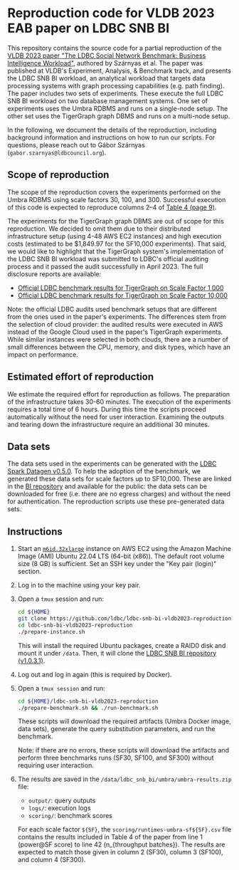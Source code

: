 # Reproduction code for VLDB 2023 EAB paper on LDBC SNB BI

This repository contains the source code for a partial reproduction of the [VLDB 2023 paper "The LDBC Social Network Benchmark:
Business Intelligence Workload"](https://www.vldb.org/pvldb/vol16/p877-szarnyas.pdf), authored by Szárnyas et al.
The paper was published at VLDB's Experiment, Analysis, & Benchmark track, and presents the LDBC SNB BI workload, an analytical workload that targets data processing systems with graph processing capabilities (e.g. path finding).
The paper includes two sets of experiments.
These execute the full LDBC SNB BI workload on two database management systems.
One set of experiments uses the Umbra RDBMS and runs on a single-node setup.
The other set uses the TigerGraph graph DBMS and runs on a multi-node setup.

In the following, we document the details of the reproduction, including background information and instructions on how to run our scripts. For questions, please reach out to Gábor Szárnyas (`gabor.szarnyas@ldbcouncil.org`).

## Scope of reproduction

The scope of the reproduction covers the experiments performed on the Umbra RDBMS using scale factors 30, 100, and 300. Successful execution of this code is expected to reproduce columns 2–4 of [Table 4 (page 9)](https://www.vldb.org/pvldb/vol16/p877-szarnyas.pdf#page=9).

The experiments for the TigerGraph graph DBMS are out of scope for this reproduction.
We decided to omit them due to their distributed infrastructure setup (using 4-48 AWS EC2 instances) and high execution costs (estimated to be $1,849.97 for the SF10,000 experiments).
That said, we would like to highlight that the TigerGraph system's implementation of the LDBC SNB BI workload was submitted to LDBC's official auditing process and it passed the audit successfully in April 2023. The full disclosure reports are available:

* [Official LDBC benchmark results for TigerGraph on Scale Factor 1,000](https://ldbcouncil.org/benchmarks/snb/LDBC_SNB_BI_20230406_SF1000_tigergraph.pdf)
* [Official LDBC benchmark results for TigerGraph on Scale Factor 10,000](https://ldbcouncil.org/benchmarks/snb/LDBC_SNB_BI_20230406_SF10000_tigergraph.pdf)

Note: the official LDBC audits used benchmark setups that are different from the ones used in the paper's experiments.
The differences stem from the selection of cloud provider: the audited results were executed in AWS instead of the Google Cloud used in the paper's TigerGraph experiments.
While similar instances were selected in both clouds, there are a number of small differences between the CPU, memory, and disk types, which have an impact on performance.

## Estimated effort of reproduction

We estimate the required effort for reproduction as follows.
The preparation of the infrastructure takes 30-60 minutes.
The execution of the experiments requires a total time of 6 hours. During this time the scripts proceed automatically without the need for user interaction.
Examining the outputs and tearing down the infrastructure require an additional 30 minutes.

## Data sets

The data sets used in the experiments can be generated with the [LDBC Spark Datagen v0.5.0](https://github.com/ldbc/ldbc_snb_datagen_spark/releases/tag/v0.5.0).
To help the adoption of the benchmark, we generated these data sets for scale factors up to SF10,000.
These are linked in the [BI repository](https://github.com/ldbc/ldbc_snb_bi/blob/main/snb-bi-pre-generated-data-sets.md) and available for the public:
the data sets can be downloaded for free (i.e. there are no egress charges) and without the need for authentication.
The reproduction scripts use these pre-generated data sets.

## Instructions

1. Start an [`m6id.32xlarge`](https://instances.vantage.sh/aws/ec2/r6id.32xlarge) instance on AWS EC2 using the Amazon Machine Image (AMI) Ubuntu 22.04 LTS (64-bit (x86)). The default root volume size (8 GB) is sufficient. Set an SSH key under the "Key pair (login)" section.

1. Log in to the machine using your key pair.

1. Open a `tmux` session and run:

    ```bash
    cd ${HOME}
    git clone https://github.com/ldbc/ldbc-snb-bi-vldb2023-reproduction
    cd ldbc-snb-bi-vldb2023-reproduction
    ./prepare-instance.sh
    ```

    This will install the required Ubuntu packages, create a RAID0 disk and mount it under `/data`. Then, it will clone the [LDBC SNB BI repository (v1.0.3.1)](https://github.com/ldbc/ldbc_snb_bi/releases/tag/v1.0.3.1).

1. Log out and log in again (this is required by Docker).

2. Open a `tmux session` and run:

    ```bash
    cd ${HOME}/ldbc-snb-bi-vldb2023-reproduction
    ./prepare-benchmark.sh && ./run-benchmark.sh
    ```

    These scripts will download the required artifacts (Umbra Docker image, data sets), generate the query substitution parameters, and run the benchmark.

    Note: if there are no errors, these scripts will download the artifacts and perform three benchmarks runs (SF30, SF100, and SF300) without requiring user interaction.

3. The results are saved in the `/data/ldbc_snb_bi/umbra/umbra-results.zip` file:

    * `output/`: query outputs
    * `logs/`: execution logs
    * `scoring/`: benchmark scores
   
   For each scale factor `${SF}`, the `scoring/runtimes-umbra-sf${SF}.csv` file contains the results included in Table 4 of the paper from line 1 (power@SF score) to line 42 (n_{throughput batches}). The results are expected to match those given in column 2 (SF30), column 3 (SF100), and column 4 (SF300).
